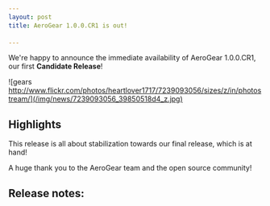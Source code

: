 ```yaml
---
layout: post
title: AeroGear 1.0.0.CR1 is out!

---
```


We're happy to announce the immediate availability of AeroGear 1.0.0.CR1, our first **Candidate Release**!

![gears http://www.flickr.com/photos/heartlover1717/7239093056/sizes/z/in/photostream/](/img/news/7239093056_39850518d4_z.jpg)

## Highlights

This release is all about stabilization towards our final release, which is at hand!

A huge thank you to the AeroGear team and the open source community!

## Release notes:


